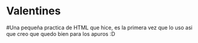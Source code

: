# Valentines
#Una pequeña practica de HTML que hice, es la primera vez que lo uso asi que creo que quedo bien para los apuros :D
